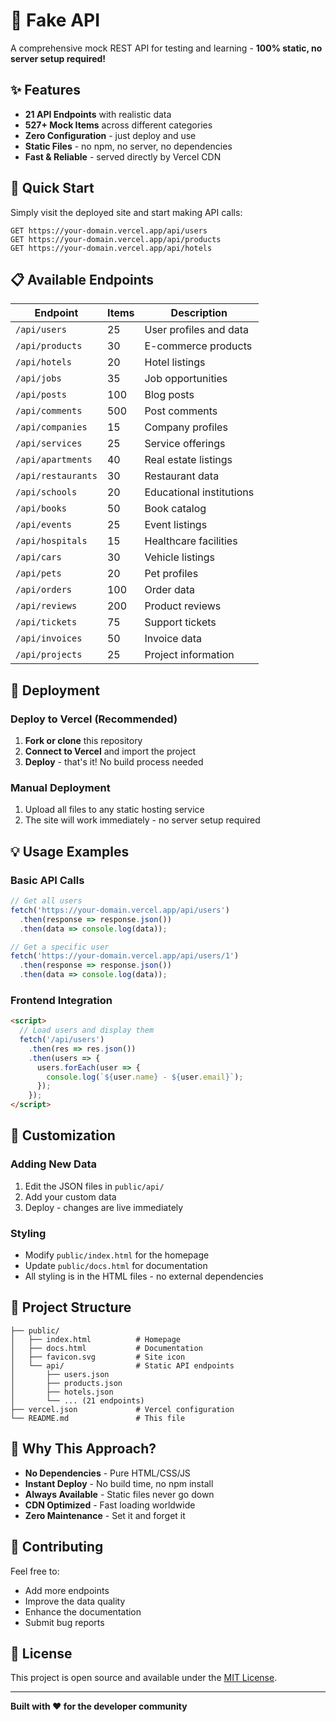 # 🚀 Fake API

A comprehensive mock REST API for testing and learning - **100% static, no server setup required!**

## ✨ Features

- **21 API Endpoints** with realistic data
- **527+ Mock Items** across different categories
- **Zero Configuration** - just deploy and use
- **Static Files** - no npm, no server, no dependencies
- **Fast & Reliable** - served directly by Vercel CDN

## 🎯 Quick Start

Simply visit the deployed site and start making API calls:

```
GET https://your-domain.vercel.app/api/users
GET https://your-domain.vercel.app/api/products
GET https://your-domain.vercel.app/api/hotels
```

## 📋 Available Endpoints

| Endpoint | Items | Description |
|----------|-------|-------------|
| `/api/users` | 25 | User profiles and data |
| `/api/products` | 30 | E-commerce products |
| `/api/hotels` | 20 | Hotel listings |
| `/api/jobs` | 35 | Job opportunities |
| `/api/posts` | 100 | Blog posts |
| `/api/comments` | 500 | Post comments |
| `/api/companies` | 15 | Company profiles |
| `/api/services` | 25 | Service offerings |
| `/api/apartments` | 40 | Real estate listings |
| `/api/restaurants` | 30 | Restaurant data |
| `/api/schools` | 20 | Educational institutions |
| `/api/books` | 50 | Book catalog |
| `/api/events` | 25 | Event listings |
| `/api/hospitals` | 15 | Healthcare facilities |
| `/api/cars` | 30 | Vehicle listings |
| `/api/pets` | 20 | Pet profiles |
| `/api/orders` | 100 | Order data |
| `/api/reviews` | 200 | Product reviews |
| `/api/tickets` | 75 | Support tickets |
| `/api/invoices` | 50 | Invoice data |
| `/api/projects` | 25 | Project information |

## 🚀 Deployment

### Deploy to Vercel (Recommended)

1. **Fork or clone** this repository
2. **Connect to Vercel** and import the project
3. **Deploy** - that's it! No build process needed

### Manual Deployment

1. Upload all files to any static hosting service
2. The site will work immediately - no server setup required

## 💡 Usage Examples

### Basic API Calls

```javascript
// Get all users
fetch('https://your-domain.vercel.app/api/users')
  .then(response => response.json())
  .then(data => console.log(data));

// Get a specific user
fetch('https://your-domain.vercel.app/api/users/1')
  .then(response => response.json())
  .then(data => console.log(data));
```

### Frontend Integration

```html
<script>
  // Load users and display them
  fetch('/api/users')
    .then(res => res.json())
    .then(users => {
      users.forEach(user => {
        console.log(`${user.name} - ${user.email}`);
      });
    });
</script>
```

## 🎨 Customization

### Adding New Data

1. Edit the JSON files in `public/api/`
2. Add your custom data
3. Deploy - changes are live immediately

### Styling

- Modify `public/index.html` for the homepage
- Update `public/docs.html` for documentation
- All styling is in the HTML files - no external dependencies

## 📁 Project Structure

```
├── public/
│   ├── index.html          # Homepage
│   ├── docs.html           # Documentation
│   ├── favicon.svg         # Site icon
│   └── api/                # Static API endpoints
│       ├── users.json
│       ├── products.json
│       ├── hotels.json
│       └── ... (21 endpoints)
├── vercel.json             # Vercel configuration
└── README.md               # This file
```

## 🌟 Why This Approach?

- **No Dependencies** - Pure HTML/CSS/JS
- **Instant Deploy** - No build time, no npm install
- **Always Available** - Static files never go down
- **CDN Optimized** - Fast loading worldwide
- **Zero Maintenance** - Set it and forget it

## 🤝 Contributing

Feel free to:
- Add more endpoints
- Improve the data quality
- Enhance the documentation
- Submit bug reports

## 📄 License

This project is open source and available under the [MIT License](LICENSE).

---

**Built with ❤️ for the developer community** 